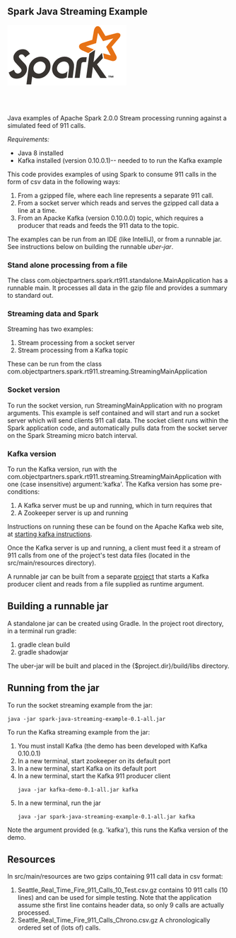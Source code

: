 ## Spark Java Streaming Example
![Alt text](images/spark-logo-trademark.png)


<br/>
</br>
<p>
Java examples of Apache Spark 2.0.0 Stream processing running against a simulated feed of 911 calls. 
</p>

<i>Requirements:</i>
* Java 8 installed
* Kafka installed (version 0.10.0.1)-- needed to to run the Kafka example

This code provides examples of using Spark to consume 911 calls in the form of csv data in the following ways:

1. From a gzipped file, where each line represents a separate 911 call.
2. From a socket server which reads and serves the gzipped call data a line at a time.
3. From an Apacke Kafka (version 0.10.0.0) topic, which requires a producer that reads and feeds the 911 data to the topic.

The examples can be run from an IDE (like IntelliJ), or from a runnable jar. See instructions below on building the runnable <i>uber-jar</i>.

### Stand alone processing from a file
The class com.objectpartners.spark.rt911.standalone.MainApplication has a runnable main. It processes all data in the gzip file and provides a summary to standard out.

### Streaming data and Spark
Streaming has two examples:

1. Stream processing from a socket server
2. Stream processing from a Kafka topic

These can be run from the class com.objectpartners.spark.rt911.streaming.StreamingMainApplication

### Socket version

To run the socket version, run StreamingMainApplication with no program arguments. This example is self contained and will
start and run a socket server which will send clients 911 call data. The socket client runs within the Spark application code,
and automatically pulls data from the socket server on the Spark Streaming micro batch interval.

### Kafka version

To run the Kafka version, run with the com.objectpartners.spark.rt911.streaming.StreamingMainApplication with one (case insensitive) argument:'kafka'. 
The Kafka version has some pre-conditions:

1. A Kafka server must be up and running, which in turn requires that
2. A Zookeeper server is up and running

Instructions on running these can be found on the Apache Kafka web site, at <a href="http://kafka.apache.org/documentation.html#quickstart" target="_blank">starting kafka instructions</a>.

Once the Kafka server is up and running, a client must feed it a stream of 911 calls from one of the project's test data files (located in the src/main/resources directory).

A runnable jar can be built from a separate [project](https://github.com/waldmark/kafka-demo) that starts a Kafka producer client and reads from a file supplied as runtime argument. 

## Building a runnable jar
A standalone jar can be created using Gradle. In the project root directory, in a terminal run gradle:

1. gradle clean build
2. gradle shadowjar

The uber-jar will be built and placed in the {$project.dir}/build/libs directory.

## Running from the jar
To run the socket streaming example from the jar:
<pre><code>java -jar spark-java-streaming-example-0.1-all.jar</code></pre>

To run the Kafka streaming example from the jar:

1. You must install Kafka (the demo has been developed with Kafka 0.10.0.1)
2. In a new terminal, start zookeeper on its default port
3. In a new terminal, start Kafka on its default port
4. In a new terminal, start the Kafka 911 producer client
    <pre><code>java -jar kafka-demo-0.1-all.jar kafka</code></pre>
5. In a new terminal, run the jar
    <pre><code>java -jar spark-java-streaming-example-0.1-all.jar kafka</code></pre>
    
Note the argument provided (e.g. 'kafka'), this runs the Kafka version of the demo.


## Resources
In src/main/resources are two gzips containing 911 call data in csv format:

1. Seattle_Real_Time_Fire_911_Calls_10_Test.csv.gz contains 10 911 calls (10 lines) and can be used for simple testing.
    Note that the application assume sthe first line contains header data, so only 9 calls are actually processed.
2. Seattle_Real_Time_Fire_911_Calls_Chrono.csv.gz 
    A chronologically ordered set of (lots of) calls.
    










 

